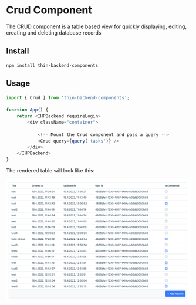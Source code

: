# Crud Component

The CRUD component is a table based view for quickly displaying, editing, creating and deleting database records

## Install

```
npm install thin-backend-components
```

## Usage

```javascript
import { Crud } from 'thin-backend-components';

function App() {
    return <IHPBackend requireLogin>
        <div className="container">
            
            <!-- Mount the Crud component and pass a query -->
            <Crud query={query('tasks')} />
        </div>
    </IHPBackend>
}

```

The rendered table will look like this:

![](screenshot.png)